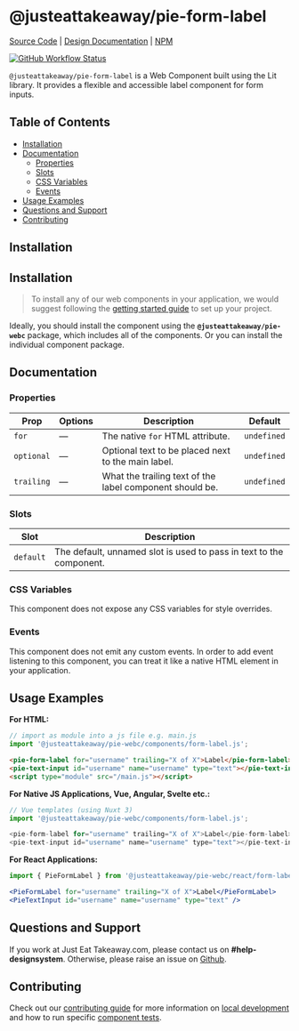 # @justeattakeaway/pie-form-label
[Source Code](https://github.com/justeattakeaway/pie/tree/main/packages/components/pie-form-label) | [Design Documentation](https://pie.design/components/form-label) | [NPM](https://www.npmjs.com/package/@justeattakeaway/pie-form-label)

<p>
  <a href="https://www.npmjs.com/@justeattakeaway/pie-form-label">
    <img alt="GitHub Workflow Status" src="https://img.shields.io/npm/v/@justeattakeaway/pie-form-label.svg">
  </a>
</p>

`@justeattakeaway/pie-form-label` is a Web Component built using the Lit library. It provides a flexible and accessible label component for form inputs.

## Table of Contents

- [Installation](#installation)
- [Documentation](#documentation)
  - [Properties](#properties)
  - [Slots](#slots)
  - [CSS Variables](#css-variables)
  - [Events](#events)
- [Usage Examples](#usage-examples)
- [Questions and Support](#questions-and-support)
- [Contributing](#contributing)

## Installation

## Installation

> To install any of our web components in your application, we would suggest following the [getting started guide](https://webc.pie.design/?path=/docs/introduction-getting-started--docs) to set up your project.

Ideally, you should install the component using the **`@justeattakeaway/pie-webc`** package, which includes all of the components. Or you can install the individual component package.

## Documentation

### Properties

| Prop       | Options | Description                                               | Default     |
|------------|---------|-----------------------------------------------------------|-------------|
| `for`      | —       | The native `for` HTML attribute.                          | `undefined` |
| `optional` | —       | Optional text to be placed next to the main label.        | `undefined` |
| `trailing` | —       | What the trailing text of the label component should be.  | `undefined` |

### Slots

| Slot     | Description                                                         |
|----------|---------------------------------------------------------------------|
| `default`| The default, unnamed slot is used to pass in text to the component. |

### CSS Variables

This component does not expose any CSS variables for style overrides.

### Events

This component does not emit any custom events. In order to add event listening to this component, you can treat it like a native HTML element in your application.

## Usage Examples

**For HTML:**

```js
// import as module into a js file e.g. main.js
import '@justeattakeaway/pie-webc/components/form-label.js';
```

```html
<pie-form-label for="username" trailing="X of X">Label</pie-form-label>
<pie-text-input id="username" name="username" type="text"></pie-text-input>
<script type="module" src="/main.js"></script>
```

**For Native JS Applications, Vue, Angular, Svelte etc.:**

```js
// Vue templates (using Nuxt 3)
import '@justeattakeaway/pie-webc/components/form-label.js';

<pie-form-label for="username" trailing="X of X">Label</pie-form-label>
<pie-text-input id="username" name="username" type="text"></pie-text-input>
```

**For React Applications:**

```jsx
import { PieFormLabel } from '@justeattakeaway/pie-webc/react/form-label.js';

<PieFormLabel for="username" trailing="X of X">Label</PieFormLabel>
<PieTextInput id="username" name="username" type="text" />
```

## Questions and Support

If you work at Just Eat Takeaway.com, please contact us on **#help-designsystem**. Otherwise, please raise an issue on [Github](https://github.com/justeattakeaway/pie/issues).

## Contributing

Check out our [contributing guide](https://github.com/justeattakeaway/pie/wiki/Contributing-Guide) for more information on [local development](https://github.com/justeattakeaway/pie/wiki/Contributing-Guide#local-development) and how to run specific [component tests](https://github.com/justeattakeaway/pie/wiki/Contributing-Guide#testing).
